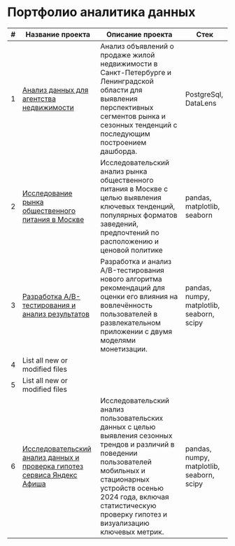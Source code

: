 # Портфолио аналитика данных

| # | Название проекта | Описание проекта | Стек |
| --- | --- | --- | --- |
| 1 | [Анализ данных для агентства недвижимости](https://github.com/ValeriyKomarov/Practicum_projects/tree/main/Анализ%20данных%20для%20агентства%20недвижимости) | Анализ объявлений о продаже жилой недвижимости в Санкт-Петербурге и Ленинградской области для выявления перспективных сегментов рынка и сезонных тенденций с последующим построением дашборда. | PostgreSql, DataLens | 
| 2 | [Исследование рынка общественного питания в Москве](https://github.com/ValeriyKomarov/Practicum_projects/tree/main/Исследование%20рынка%20общественного%20питания%20в%20Москве) | Исследовательский анализ рынка общественного питания в Москве с целью выявления ключевых тенденций, популярных форматов заведений, предпочтений по расположению и ценовой политике | pandas, matplotlib, seaborn |
| 3 | [Разработка A/B-тестирования и анализ результатов](https://github.com/ValeriyKomarov/Practicum_projects/blob/main/Разработка%20AB-тестирования%20и%20анализ%20результатов/README.md) | Разработка и анализ A/B-тестирования нового алгоритма рекомендаций для оценки его влияния на вовлечённость пользователей в развлекательном приложении с двумя моделями монетизации. | pandas, numpy, matplotlib, seaborn, scipy | 
| 4 | List all new or modified files |
| 5 | List all new or modified files |
| 6 | [Исследовательский анализ данных и проверка гипотез сервиса Яндекс Афиша](https://github.com/ValeriyKomarov/Practicum_projects/tree/main/Исследовательский%20анализ%20данных%20в%20Python%20и%20проверка%20гипотез%20сервиса%20Яндекс%20Афиша)| Исследовательский анализ пользовательских данных с целью выявления сезонных трендов и различий в поведении пользователей мобильных и стационарных устройств осенью 2024 года, включая статистическую проверку гипотез и визуализацию ключевых метрик. | pandas, numpy, matplotlib, seaborn, scipy |
